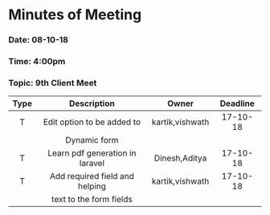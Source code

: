 # Minutes of Meeting

### Date: 08-10-18
### Time: 4:00pm
### Topic: 9th Client Meet

|  **Type**  |        **Description**            |   **Owner**          |   **Deadline**   |
| :--------: |  :-----------------------------:  |  :----------------:  |  :------------:  |
|     T      |   Edit option to be added to      |    kartik,vishwath   |   17-10-18       |
|            |   Dynamic form                    |                      |                  |
|     T      |   Learn pdf generation in laravel |    Dinesh,Aditya     |   17-10-18       |
|     T      |   Add required field and helping  |    kartik,vishwath   |   17-10-18       |
|            |   text to the form fields         |                      |                  |